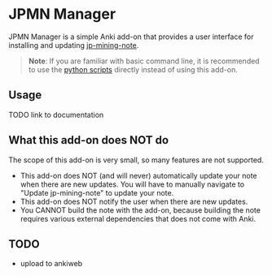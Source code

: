 # JPMN Manager

JPMN Manager is a simple Anki add-on that provides a user interface for installing and updating
[jp-mining-note](https://github.com/Aquafina-water-bottle/jp-mining-note/).

> **Note**: If you are familiar with basic command line,
> it is recommended to use the
> [python scripts](https://github.com/Aquafina-water-bottle/jp-mining-note/tree/master/tools)
> directly instead of using this add-on.

## Usage
TODO link to documentation

## What this add-on does NOT do
The scope of this add-on is very small, so many features are not supported.

* This add-on does NOT (and will never) automatically update your note when there are new updates.
    You will have to manually navigate to "Update jp-mining-note" to update your note.
* This add-on does NOT notify the user when there are new updates.
* You CANNOT build the note with the add-on, because
    building the note requires various external dependencies that does not come
    with Anki.

## TODO
- upload to ankiweb
